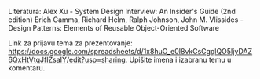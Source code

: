 Literatura:
Alex Xu - System Design Interview: An Insider's Guide (2nd edition)
Erich Gamma, Richard Helm, Ralph Johnson, John M. Vlissides - Design Patterns: Elements of Reusable Object-Oriented Software

Link za prijavu tema za prezentovanje: https://docs.google.com/spreadsheets/d/1x8huO_e0I8vkCsCgqlQO5IjyDAZ6QxHtVtqJfIZsaIY/edit?usp=sharing.
Upišite imena i izabranu temu u komentaru.

